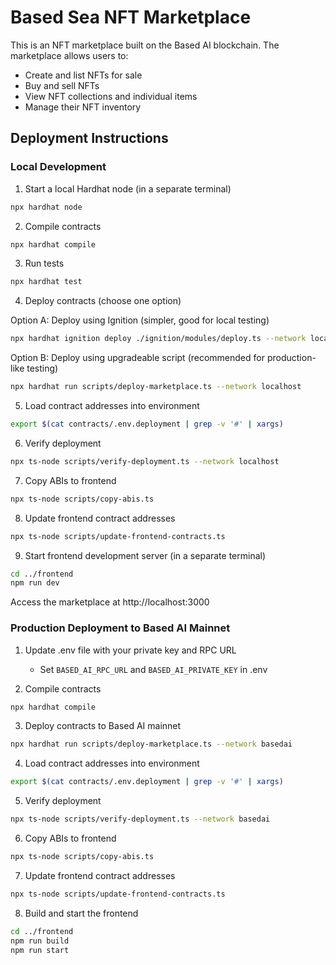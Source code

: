 # Based Sea NFT Marketplace

This is an NFT marketplace built on the Based AI blockchain. The marketplace allows users to:

- Create and list NFTs for sale
- Buy and sell NFTs
- View NFT collections and individual items
- Manage their NFT inventory

## Deployment Instructions

### Local Development

1. Start a local Hardhat node (in a separate terminal)

```bash
npx hardhat node
```

2. Compile contracts

```bash
npx hardhat compile
```

3. Run tests

```bash
npx hardhat test
```

4. Deploy contracts (choose one option)

Option A: Deploy using Ignition (simpler, good for local testing)

```bash
npx hardhat ignition deploy ./ignition/modules/deploy.ts --network localhost
```

Option B: Deploy using upgradeable script (recommended for production-like testing)

```bash
npx hardhat run scripts/deploy-marketplace.ts --network localhost
```

5. Load contract addresses into environment

```bash
export $(cat contracts/.env.deployment | grep -v '#' | xargs)
```

6. Verify deployment

```bash
npx ts-node scripts/verify-deployment.ts --network localhost
```

7. Copy ABIs to frontend

```bash
npx ts-node scripts/copy-abis.ts
```

8. Update frontend contract addresses

```bash
npx ts-node scripts/update-frontend-contracts.ts
```

9. Start frontend development server (in a separate terminal)

```bash
cd ../frontend
npm run dev
```

Access the marketplace at http://localhost:3000

### Production Deployment to Based AI Mainnet

1. Update .env file with your private key and RPC URL

   - Set `BASED_AI_RPC_URL` and `BASED_AI_PRIVATE_KEY` in .env

2. Compile contracts

```bash
npx hardhat compile
```

3. Deploy contracts to Based AI mainnet

```bash
npx hardhat run scripts/deploy-marketplace.ts --network basedai
```

4. Load contract addresses into environment

```bash
export $(cat contracts/.env.deployment | grep -v '#' | xargs)
```

5. Verify deployment

```bash
npx ts-node scripts/verify-deployment.ts --network basedai
```

6. Copy ABIs to frontend

```bash
npx ts-node scripts/copy-abis.ts
```

7. Update frontend contract addresses

```bash
npx ts-node scripts/update-frontend-contracts.ts
```

8. Build and start the frontend

```bash
cd ../frontend
npm run build
npm run start
```
